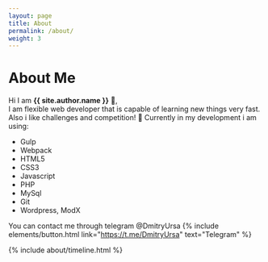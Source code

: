 ```yaml
---
layout: page
title: About
permalink: /about/
weight: 3
---
```


# **About Me**

Hi I am **{{ site.author.name }}** :wave:,<br>
I am flexible web developer that is capable of learning new things very fast. Also i like challenges and competition! :bear:
Currently in my development i am using:
- Gulp
- Webpack
- HTML5
- CSS3
- Javascript
- PHP
- MySql
- Git
- Wordpress, ModX

You can contact me through telegram @DmitryUrsa
{% include elements/button.html link="https://t.me/DmitryUrsa" text="Telegram" %}

<div class="row">
{% include about/timeline.html %}
</div>